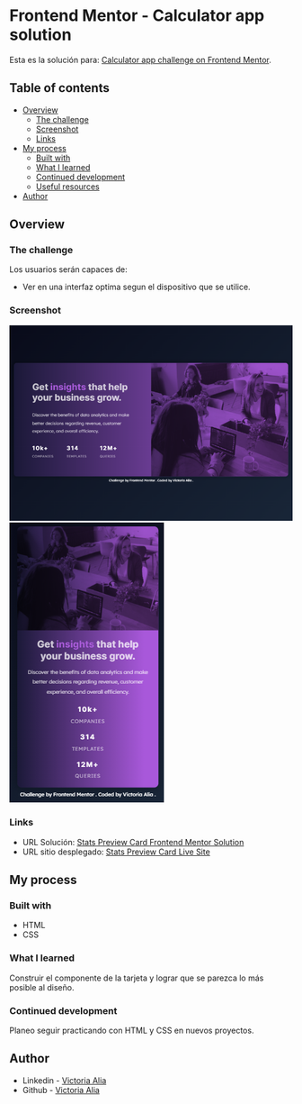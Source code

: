 # Frontend Mentor - Calculator app solution

Esta es la solución para: [Calculator app challenge on Frontend Mentor](https://www.frontendmentor.io/challenges/calculator-app-9lteq5N29).

## Table of contents

- [Overview](#overview)
  - [The challenge](#the-challenge)
  - [Screenshot](#screenshot)
  - [Links](#links)
- [My process](#my-process)
  - [Built with](#built-with)
  - [What I learned](#what-i-learned)
  - [Continued development](#continued-development)
  - [Useful resources](#useful-resources)
- [Author](#author)

## Overview

### The challenge

Los usuarios serán capaces de:

- Ver en una interfaz optima segun el dispositivo que se utilice.


### Screenshot

![Diseño escritorio](https://github.com/victoriaalia/stats-preview-card/blob/main/screenshot%20desktop.png)
![Diseño movil](https://github.com/victoriaalia/stats-preview-card/blob/main/screenshot%20mobile.png)

### Links

- URL Solución: [Stats Preview Card Frontend Mentor Solution](https://github.com/victoriaalia/stats-preview-card)
- URL sitio desplegado: [Stats Preview Card Live Site](https://stats-preview-card-pink.vercel.app/)

## My process

### Built with

- HTML
- CSS

### What I learned

Construir el componente de la tarjeta y lograr que se parezca lo más posible al diseño.

### Continued development

Planeo seguir practicando con HTML y CSS en nuevos proyectos.

## Author

- Linkedin - [Victoria Alia](https://www.linkedin.com/in/maria-victoria-alia-a79682206/)
- Github - [Victoria Alia](https://github.com/victoriaalia)
